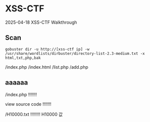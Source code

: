 # XSS-CTF
2025-04-18 XSS-CTF  Walkthrough

## Scan

```
gobuster dir -u http://[xss-ctf ip] -w /usr/share/wordlists/dirbuster/directory-list-2.3-medium.txt -x html,txt,php,bak
```
/index.php  /index.html  /list.php  /add.php

## aaaaaa

/index.php
!!!!!!!

view source code
!!!!!!!

/H10000.txt
!!!!!!!!
H10000 값

## 
